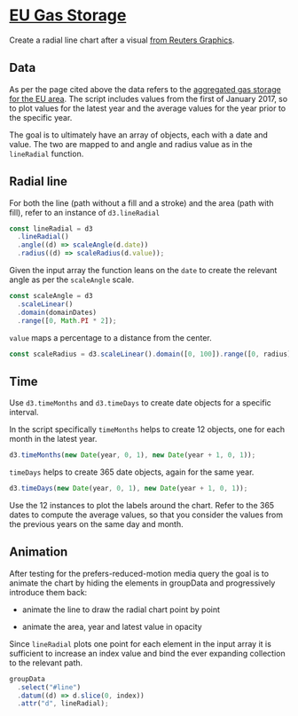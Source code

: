 # [EU Gas Storage](https://codepen.io/borntofrappe/full/JjZNoRB)

Create a radial line chart after a visual [from Reuters Graphics](https://www.reuters.com/graphics/UKRAINE-CRISIS/EUROPE-GAS/zdvxozxzopx/).

## Data

As per the page cited above the data refers to the [aggregated gas storage for the EU area](https://agsi.gie.eu/). The script includes values from the first of January 2017, so to plot values for the latest year and the average values for the year prior to the specific year.

The goal is to ultimately have an array of objects, each with a date and value. The two are mapped to and angle and radius value as in the `lineRadial` function.

## Radial line

For both the line (path without a fill and a stroke) and the area (path with fill), refer to an instance of `d3.lineRadial`

```js
const lineRadial = d3
  .lineRadial()
  .angle((d) => scaleAngle(d.date))
  .radius((d) => scaleRadius(d.value));
```

Given the input array the function leans on the `date` to create the relevant angle as per the `scaleAngle` scale.

```js
const scaleAngle = d3
  .scaleLinear()
  .domain(domainDates)
  .range([0, Math.PI * 2]);
```

`value` maps a percentage to a distance from the center.

```js
const scaleRadius = d3.scaleLinear().domain([0, 100]).range([0, radius]);
```

## Time

Use `d3.timeMonths` and `d3.timeDays` to create date objects for a specific interval.

In the script specifically `timeMonths` helps to create 12 objects, one for each month in the latest year.

```js
d3.timeMonths(new Date(year, 0, 1), new Date(year + 1, 0, 1));
```

`timeDays` helps to create 365 date objects, again for the same year.

```js
d3.timeDays(new Date(year, 0, 1), new Date(year + 1, 0, 1));
```

Use the 12 instances to plot the labels around the chart. Refer to the 365 dates to compute the average values, so that you consider the values from the previous years on the same day and month.

## Animation

After testing for the prefers-reduced-motion media query the goal is to animate the chart by hiding the elements in groupData and progressively introduce them back:

- animate the line to draw the radial chart point by point

- animate the area, year and latest value in opacity

Since `lineRadial` plots one point for each element in the input array it is sufficient to increase an index value and bind the ever expanding collection to the relevant path.

```js
groupData
  .select("#line")
  .datum((d) => d.slice(0, index))
  .attr("d", lineRadial);
```
